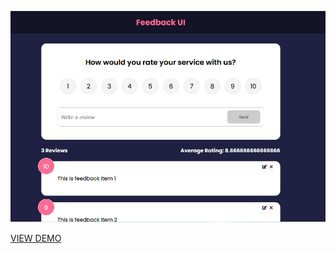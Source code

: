 
![Feedback and reviews website](/src/components/assets/screen.PNG 'Feedback')

[VIEW DEMO](https://feedbacksreact.netlify.app/)
